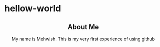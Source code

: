 # hellow-world
<center><h2>About Me </h2>
<p>My name is Mehwish. This is my very first experience of using github </p></center>
